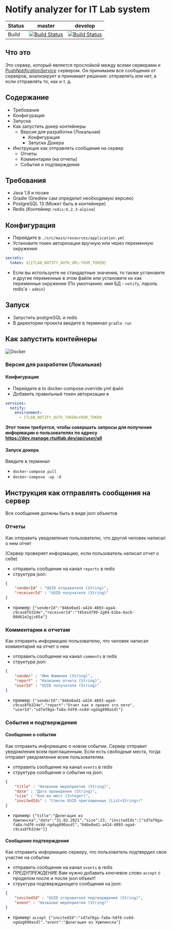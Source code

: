 # Notify analyzer for IT Lab system

Status | master | develop
------ | ------ | -------
Build  | [![Build Status](https://dev.azure.com/rtuitlab/RTU%20IT%20Lab/_apis/build/status/ITLab/ITLab-Notify?branchName=master)](https://dev.azure.com/rtuitlab/RTU%20IT%20Lab/_build/latest?definitionId=165&branchName=master) | [![Build Status](https://dev.azure.com/rtuitlab/RTU%20IT%20Lab/_apis/build/status/ITLab/ITLab-Notify?branchName=develop)](https://dev.azure.com/rtuitlab/RTU%20IT%20Lab/_build/latest?definitionId=165&branchName=develop) |

## Что это
Это сервер, который является прослойкой между всеми серверами и [*PushNotificationService*](https://github.com/RTUITLab/PushNotificationService) сервером. Он принимаем все сообщения от серверов, анализирует и принимает решения: отправлять или нет, а если отправлять то, как и т. д.

## Содержание
- Требования
- Конфигурация
- Запуска
- Как запустить докер контейнеры
    - Версия для разработки (Локальная)
        - Конфигурация
        - Запуска Докера
- Инструкция как отправлять сообщения на сервер
    - Отчеты
    - Комментарии (на отчеты)
    - События и подтверждения

## Требования
- Java 1.8 и позже
- Gradle (Gredlew сам определит необходимую версию)
- PostgreSQL 13 (Может быть в контейнере)
- Redis (Контейнер `redis:6.2.3-alpine`)

## Конфигурация
- Перейдите в `./src/main/resources/application.yml`
- Установите токен авторизации вручную или через переменную окружения
```yaml
secrets:
  token: ${ITLAB_NOTIFY_AUTH_URL:YOUR_TOKEN}
```
- Если вы используете не стандартные значения, то также установите и другие переменные в этом файле или установите их как переменные окружения (По умолчанию: имя БД - `notify`, пароль redis'a - `admin`)

## Запуск
- Запустить postgreSQL и redis
- В директории проекта введите в терминал `gradle run`

## Как запустить контейнеры
![Docker](https://upload.wikimedia.org/wikipedia/commons/thumb/4/4e/Docker_%28container_engine%29_logo.svg/220px-Docker_%28container_engine%29_logo.svg.png)
### Версия для разработки (Локальная)
#### Конфигурация
- Перейдите в to docker-compose.override.yml файл
- Добавить правильный токен авторизации в
```yaml
services:
  notify:
    environment:
      - ITLAB_NOTIFY_AUTH_TOKEN=YOUR_TOKEN
```
**Этот токен требуется, чтобы совершать запросы для получения информации о пользователях по адресу https://dev.manage.rtuitlab.dev/api/user/all**
#### Запуск докера
Введите в терминал
- `docker-compose pull`
- `docker-compose -up -d`

## Инструкция как отправлять сообщения на сервер

Все сообщения должны быть в виде json объектов

### Отчеты
Как отправить уведомление пользователю, что другой человек написал о нем отчет

(Сервер проверяет информацию, если пользователь написал отчет о себе)
- отправить сообщение на канал `reports` в redis
- структура json:
```json
{
    "senderId" : "UUID отправителя (String)",
    "receiverId" : "UUID получателя (String)"
}
```
- пример: `{"senderId":"846e0ad1-a424-4893-aga4-c9cas8fb324e","receiverId":"745asd799-2g84-b1ba-6acb-08d61e2gjs65a"}`

### Комментарии к отчетам
Как отправить информацию пользователю, что человек написал комментарий на отчет о нем
- отправить сообщение на канал `comments` в redis
- структура json:
```json
{
    "sender" : "Имя Фамилия (String)",
    "report" : "Название отчета (String)",
    "userId" : "UUID получателя (String)"
}
```
- пример: `{"senderId":"846e0ad1-a424-4893-aga4-c9cas8fb324e","report":"Отчет как я провел это лето", "userId":"sd7af8ga-fa8a-hdf8-ns8d-ngdag890asdl"}`

### События и подтверждения
#### Сообщение о событии
Как отправить информацию о новом событии. Сервер отправит уведомления всем приглашенным.
Если есть свободные места, тогда отправит уведомление всем пользователям.
- отправить сообщение на канал `events` в redis
- структура сообщения о событии на json:
```json
{
    "title" : "Название мероприятие (String)",
    "date" : "Дата проведения (String)",
    "size" : "Кол-во мест (Integer)",
    "invitedIds" : "Список UUID приглашенных (List<String>)"
}
```
- пример: `{"title":"Делегация из Урюпинска","date":"31.02.2021","size":23, "invitedIds":["sd7af8ga-fa8a-hdf8-ns8d-ngdag890asdl","846e0ad1-a424-4893-aga4-c9cas8fb324e"]}`

#### Сообщение подтверждения
Как отправить информацию серверу, что пользователь подтвердил свое участие на событии
- отправить сообщение на канал `events` в redis
- *ПРЕДУПРЕЖДЕНИЕ* Вам нужно добавить ключевое слово `accept` с проделом после и после json объект!
- структура подтверждающего сообщения на json:
```json
{
    "invitedId" : "UUID отправителя подтверждения (String)",
    "event" : "Название мероприятия (String)"
}
```
- пример: `accept {"invitedId":"sd7af8ga-fa8a-hdf8-ns8d-ngdag890asdl","event":"Делегация из Урюпинска"}`